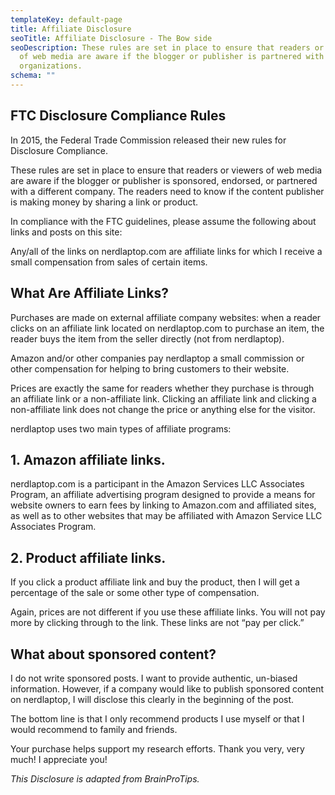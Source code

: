 ```yaml
---
templateKey: default-page
title: Affiliate Disclosure
seoTitle: Affiliate Disclosure - The Bow side
seoDescription: These rules are set in place to ensure that readers or viewers
  of web media are aware if the blogger or publisher is partnered with
  organizations.
schema: ""
---
```


## FTC Disclosure Compliance Rules

In 2015, the Federal Trade Commission released their new rules for Disclosure Compliance.

These rules are set in place to ensure that readers or viewers of web media are aware if the blogger or publisher is sponsored, endorsed, or partnered with a different company. The readers need to know if the content publisher is making money by sharing a link or product.

In compliance with the FTC guidelines, please assume the following about links and posts on this site:

Any/all of the links on nerdlaptop.com are affiliate links for which I receive a small compensation from sales of certain items.

## What Are Affiliate Links?

Purchases are made on external affiliate company websites: when a reader clicks on an affiliate link located on nerdlaptop.com to purchase an item, the reader buys the item from the seller directly (not from nerdlaptop).

Amazon and/or other companies pay nerdlaptop a small commission or other compensation for helping to bring customers to their website.

Prices are exactly the same for readers whether they purchase is through an affiliate link or a non-affiliate link. Clicking an affiliate link and clicking a non-affiliate link does not change the price or anything else for the visitor.

nerdlaptop uses two main types of affiliate programs:

## 1. Amazon affiliate links.

nerdlaptop.com is a participant in the Amazon Services LLC Associates Program, an affiliate advertising program designed to provide a means for website owners to earn fees by linking to Amazon.com and affiliated sites, as well as to other websites that may be affiliated with Amazon Service LLC Associates Program.

## 2. Product affiliate links.

If you click a product affiliate link and buy the product, then I will get a percentage of the sale or some other type of compensation.

Again, prices are not different if you use these affiliate links. You will not pay more by clicking through to the link. These links are not “pay per click.”

## What about sponsored content?

I do not write sponsored posts. I want to provide authentic, un-biased information. However, if a company would like to publish sponsored content on nerdlaptop, I will disclose this clearly in the beginning of the post.

<p class="small-text">The bottom line is that I only recommend products I use myself or that I would recommend to family and friends.</p>

Your purchase helps support my research efforts. Thank you very, very much! I appreciate you!

_This Disclosure is adapted from BrainProTips._
